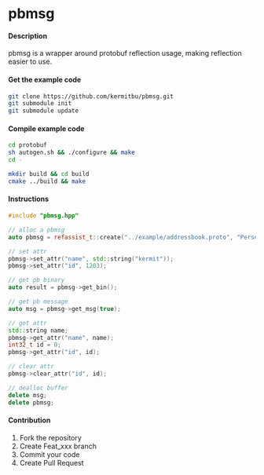 # pbmsg

#### Description

pbmsg is a wrapper around protobuf reflection usage, making reflection easier to use.


#### Get the example code
```bash
git clone https://github.com/kermitbu/pbmsg.git
git submodule init
git submodule update
```

#### Compile example code
```bash
cd protobuf
sh autogen.sh && ./configure && make
cd -

mkdir build && cd build
cmake ../build && make
```

#### Instructions

```cpp
#include "pbmsg.hpp"

// alloc a pbmsg
auto pbmsg = refassist_t::create("../example/addressbook.proto", "Person");

// set attr
pbmsg->set_attr("name", std::string("kermit"));
pbmsg->set_attr("id", 1203);

// get pb binary
auto result = pbmsg->get_bin();

// get pb message
auto msg = pbmsg->get_msg(true);

// get attr
std::string name;
pbmsg->get_attr("name", name);
int32_t id = 0;
pbmsg->get_attr("id", id);

// clear attr
pbmsg->clear_attr("id", id);

// dealloc buffer
delete msg;
delete pbmsg;
```

#### Contribution

1.  Fork the repository
2.  Create Feat_xxx branch
3.  Commit your code
4.  Create Pull Request
